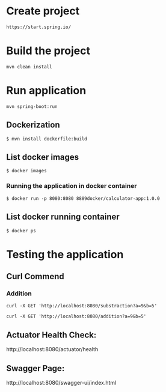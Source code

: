 # Create project

``` 
https://start.spring.io/
```

# Build the project

``` 
mvn clean install
```

# Run application

``` 
mvn spring-boot:run
```
## Dockerization

```
$ mvn install dockerfile:build
```

## List docker images

```
$ docker images
```

### Running the application in docker container

```
$ docker run -p 8080:8080 8889docker/calculator-app:1.0.0 
```

## List docker running container

```
$ docker ps
```

# Testing the application

## Curl Commend

### Addition
``` 
curl -X GET 'http://localhost:8080/substraction?a=9&b=5'

curl -X GET 'http://localhost:8080/addition?a=9&b=5'
```
## Actuator Health Check:
http://localhost:8080/actuator/health

## Swagger Page:
http://localhost:8080/swagger-ui/index.html
